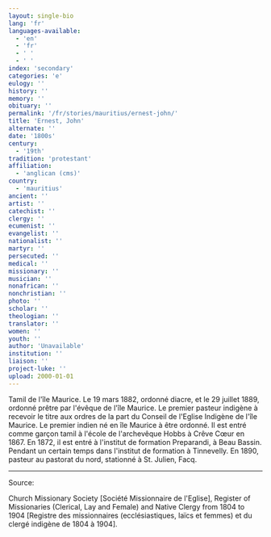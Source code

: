 ```yaml
---
layout: single-bio
lang: 'fr'
languages-available:
  - 'en'
  - 'fr'
  - ' '
  - ' '
index: 'secondary'
categories: 'e'
eulogy: ''
history: ''
memory: ''
obituary: ''
permalink: '/fr/stories/mauritius/ernest-john/'
title: 'Ernest, John'
alternate: ''
date: '1800s'
century:
  - '19th'
tradition: 'protestant'
affiliation:
  - 'anglican (cms)'
country:
  - 'mauritius'
ancient: ''
artist: ''
catechist: ''
clergy: ''
ecumenist: ''
evangelist: ''
nationalist: ''
martyr: ''
persecuted: ''
medical: ''
missionary: ''
musician: ''
nonafrican: ''
nonchristian: ''
photo: ''
scholar: ''
theologian: ''
translator: ''
women: ''
youth: ''
author: 'Unavailable'
institution: ''
liaison: ''
project-luke: ''
upload: 2000-01-01
---
```



Tamil de l'île Maurice. Le 19 mars 1882, ordonné diacre, et le 29 juillet 1889, ordonné prêtre par l'évêque de l'île Maurice. Le premier pasteur indigène à recevoir le titre aux ordres de la part du Conseil de l'Eglise Indigène de l'île Maurice. Le premier indien né en île Maurice à être ordonné. Il est entré comme garçon tamil à l'école de l'archevêque Hobbs à Crêve Cœur en 1867. En 1872, il est entré à l'institut de formation Preparandi, à Beau Bassin. Pendant un certain temps dans l'institut de formation à Tinnevelly. En 1890, pasteur au pastorat du nord, stationné à St. Julien, Facq.



---

Source:

Church Missionary Society [Société Missionnaire de l'Eglise], Register of Missionaries (Clerical, Lay and Female) and Native Clergy from 1804 to 1904 [Registre des missionnaires (ecclésiastiques, laïcs et femmes) et du clergé indigène de 1804 à 1904].